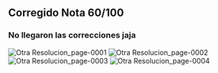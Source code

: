 ## Corregido Nota 60/100
### No llegaron las correcciones jaja
![Otra Resolucion_page-0001](https://github.com/jporro/AnalisisDeLaInformacion/assets/103942784/c05c7cf9-73d1-4b8d-bd4c-ffdd8bfa49b4)
![Otra Resolucion_page-0002](https://github.com/jporro/AnalisisDeLaInformacion/assets/103942784/e2fbeb06-c87e-497d-8917-047d0664742c)
![Otra Resolucion_page-0003](https://github.com/jporro/AnalisisDeLaInformacion/assets/103942784/35e134b8-28ac-4ed4-8c05-0770b137b8f1)
![Otra Resolucion_page-0004](https://github.com/jporro/AnalisisDeLaInformacion/assets/103942784/877aafd9-2c2f-44d5-a34e-9acac65a28cc)

